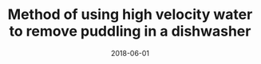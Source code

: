---
title: "Method of using high velocity water to remove puddling in a dishwasher"
collection: publications
permalink: /publication/2018-06-01-Method-of-using-high-velocity-water-to-remove-puddling-in-a-dishwasher
date: 2018-06-01
venue: '9986883'
citation: ' Alvaro Noriega,  Harsh Mondkar,  <b>Kevin Green</b>, &quot;Method of using high velocity water to remove puddling in a dishwasher.&quot; 9986883, 2018.'
publication_type: 'patent'
bib_file_name: '2018-06-01-Method-of-using-high-velocity-water-to-remove-puddling-in-a-dishwasher.bib'
---